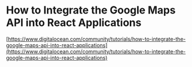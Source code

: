 # How to Integrate the Google Maps API into React Applications

[https://www.digitalocean.com/community/tutorials/how-to-integrate-the-google-maps-api-into-react-applications](https://www.digitalocean.com/community/tutorials/how-to-integrate-the-google-maps-api-into-react-applications)

